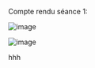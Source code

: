 Compte rendu séance 1:


![image](https://github.com/bogwee/ProjetArduino/assets/130240101/08027154-492f-4076-8632-77e8f51cadca)

![image](https://github.com/bogwee/ProjetArduino/assets/130240101/c3437b40-6bd2-452a-b8fb-e8e5dc299f95)

hhh
